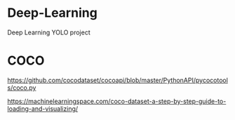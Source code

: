 # Deep-Learning

Deep Learning YOLO project

# COCO

https://github.com/cocodataset/cocoapi/blob/master/PythonAPI/pycocotools/coco.py

https://machinelearningspace.com/coco-dataset-a-step-by-step-guide-to-loading-and-visualizing/
